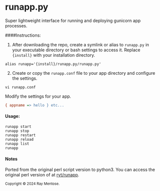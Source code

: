 # runapp.py
Super lightweight interface for running and deploying gunicorn app processes.

####Instructions:

1. After downloading the repo, create a symlink or alias to `runapp.py` in your executable directory or bash settings to access it. Replace `{install}` with your installation directory.

```console
alias runapp='{install}/runapp.py/runapp.py'
```

2. Create or copy the `runapp.conf` file to your app directory and configure the settings.

```console
vi runapp.conf
```

Modify the settings for your app.

```ini
{ appname => hello } etc...
```


#### Usage:

```console
runapp start
runapp stop
runapp restart
runapp reload
runapp list
runapp
```


#### Notes
Ported from the original perl script version to python3. You can access the original perl version of at [ryt/runapp](https://github.com/ryt/runapp). 


<small>Copyright &copy; 2024 Ray Mentose.</small>
